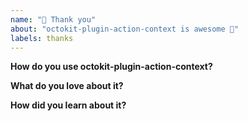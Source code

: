 ```yaml
---
name: "💝 Thank you"
about: "octokit-plugin-action-context is awesome 🙌"
labels: thanks
---
```


<!-- Please replace all placeholders such as this below -->

**How do you use octokit-plugin-action-context?**

<!-- I’d love to know how you use octokit-plugin-action-context, to better understand people’s use cases -->

**What do you love about it?**

<!-- Thanks for the kind words 🤗 -->

**How did you learn about it?**

<!-- Just curious -->
